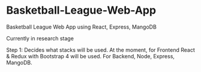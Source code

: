 # Basketball-League-Web-App
Basketball League Web App using React, Express, MangoDB

Currently in research stage

Step 1: Decides what stacks will be used. At the moment, for Frontend React & Redux with Bootstrap 4 will be used. For Backend, Node, Express, MangoDB.
